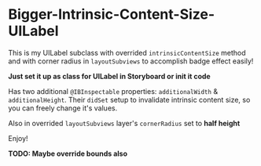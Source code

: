 # Bigger-Intrinsic-Content-Size-UILabel
This is my UILabel subclass with overrided `intrinsicContentSize` method and with corner radius in `layoutSubviews` to accomplish badge effect easily!

**Just set it up as class for UILabel in Storyboard or init it code**

Has two additional `@IBInspectable` properties: `additionalWidth` & `additionalHeight`. Their `didSet` setup to invalidate intrinsic content size, so you can freely change it's values.

Also in overrided `layoutSubviews` layer's `cornerRadius` set to **half height**

Enjoy!

**TODO: Maybe override bounds also**
